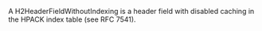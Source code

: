 A H2HeaderFieldWithoutIndexing is a header field with disabled caching in the HPACK index table (see RFC 7541).